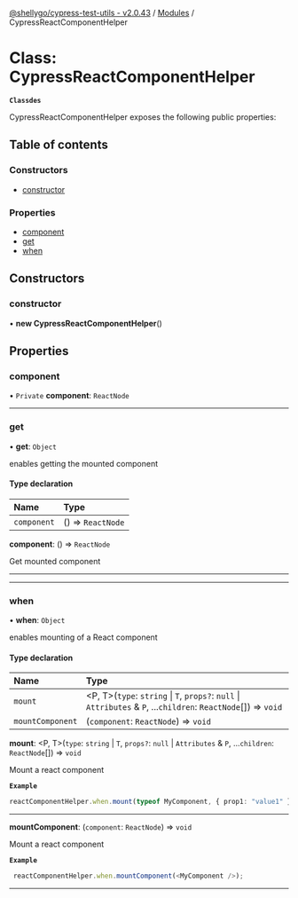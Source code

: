 [@shellygo/cypress-test-utils - v2.0.43](../README.md) / [Modules](../modules.md) / CypressReactComponentHelper

# Class: CypressReactComponentHelper

**`Classdes`**

CypressReactComponentHelper exposes the following public properties:

## Table of contents

### Constructors

- [constructor](CypressReactComponentHelper.md#constructor)

### Properties

- [component](CypressReactComponentHelper.md#component)
- [get](CypressReactComponentHelper.md#get)
- [when](CypressReactComponentHelper.md#when)

## Constructors

### constructor

• **new CypressReactComponentHelper**()

## Properties

### component

• `Private` **component**: `ReactNode`

___

### get

• **get**: `Object`

enables getting the mounted component

#### Type declaration

| Name | Type |
| :------ | :------ |
| `component` | () => `ReactNode` |

**component**: () => `ReactNode`

Get mounted component

-----

___

### when

• **when**: `Object`

enables mounting of a React component

#### Type declaration

| Name | Type |
| :------ | :------ |
| `mount` | <P, T\>(`type`: `string` \| `T`, `props?`: ``null`` \| `Attributes` & `P`, ...`children`: `ReactNode`[]) => `void` |
| `mountComponent` | (`component`: `ReactNode`) => `void` |

**mount**: <P, T\>(`type`: `string` \| `T`, `props?`: ``null`` \| `Attributes` & `P`, ...`children`: `ReactNode`[]) => `void`

Mount a react component

**`Example`**

```ts
reactComponentHelper.when.mount(typeof MyComponent, { prop1: "value1" }, <MyChildComponent />);
```

-----

**mountComponent**: (`component`: `ReactNode`) => `void`

Mount a react component

**`Example`**

```ts
 reactComponentHelper.when.mountComponent(<MyComponent />);
```

-----
